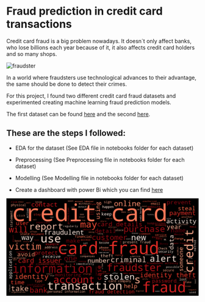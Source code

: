 # Fraud prediction in credit card transactions

Credit card fraud is a big problem nowadays. It doesn´t only affect banks, who lose billions each year because of it, it also affects credit card holders and so many shops. 

![fraudster](https://miro.medium.com/v2/resize:fit:750/format:webp/1*xSqK9iS7nZAaB-Sdwiwjow.png)


In a world where fraudsters use technological advances to their advantage, the same should be done to detect their crimes.


For this project, I found two different credit card fraud datasets and experimented creating machine learning fraud prediction models. 


The first dataset can be found [here](https://www.kaggle.com/datasets/dhanushnarayananr/credit-card-fraud) and the second [here](https://www.kaggle.com/datasets/jainilcoder/online-payment-fraud-detection).


## These are the steps I followed:


* EDA for the dataset (See EDA file in notebooks folder for each dataset)


* Preprocessing       (See Preprocessing file in notebooks folder for each dataset)


* Modelling           (See Modelling file in notebooks folder for each dataset)


* Create a dashboard with power Bi which you can find [here](https://app.powerbi.com/view?r=eyJrIjoiODk1ZmMyZDMtMzBkOS00NmZmLWIzOGUtNzZkMmYzNDRhYTE1IiwidCI6ImM1ODY5MTUzLTg1YWMtNGY3Mi1iNDdjLTYyOWRmYmE0ZThlYSIsImMiOjl9)


![plot](./images/wordcloud.png)
